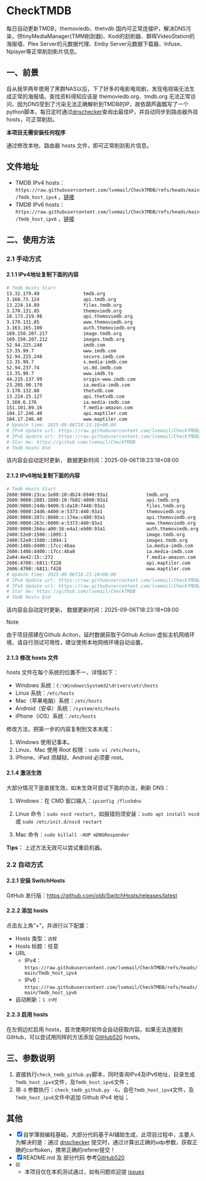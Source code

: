 # CheckTMDB

每日自动更新TMDB，themoviedb、thetvdb 国内可正常连接IP，解决DNS污染，供tinyMediaManager(TMM削刮器)、Kodi的刮削器、群晖VideoStation的海报墙、Plex Server的元数据代理、Emby Server元数据下载器、Infuse、Nplayer等正常削刮影片信息。

## 一、前景

自从我早两年使用了黑群NAS以后，下了好多的电影电视剧，发现电视端无法生成正常的海报墙。查找资料得知应该是 themoviedb.org、tmdb.org 无法正常访问，因为DNS受到了污染无法正确解析到TMDB的IP，故依葫芦画瓢写了一个python脚本，每日定时通过[dnschecker](https://dnschecker.org/)查询出最佳IP，并自动同步到路由器外挂hosts，可正常削刮。

**本项目无需安装任何程序**

通过修改本地、路由器 hosts 文件，即可正常削刮影片信息。

## 文件地址

- TMDB IPv4 hosts：`https://raw.githubusercontent.com/lvemail/CheckTMDB/refs/heads/main/Tmdb_host_ipv4` ，[链接](https://raw.githubusercontent.com/lvemail/CheckTMDB/refs/heads/main/Tmdb_host_ipv4)
- TMDB IPv6 hosts：`https://raw.githubusercontent.com/lvemail/CheckTMDB/refs/heads/main/Tmdb_host_ipv6` ，[链接](https://raw.githubusercontent.com/lvemail/CheckTMDB/refs/heads/main/Tmdb_host_ipv6)

## 二、使用方法

### 2.1 手动方式

#### 2.1.1 IPv4地址复制下面的内容

```bash
# Tmdb Hosts Start
13.32.179.49                tmdb.org
3.168.73.124                api.tmdb.org
13.224.14.89                files.tmdb.org
3.170.131.85                themoviedb.org
18.173.219.98               api.themoviedb.org
3.170.131.85                www.themoviedb.org
3.163.165.100               auth.themoviedb.org
169.150.207.217             image.tmdb.org
169.150.207.212             images.tmdb.org
52.94.225.248               imdb.com
13.35.99.7                  www.imdb.com
52.94.225.248               secure.imdb.com
13.35.99.7                  s.media-imdb.com
52.94.237.74                us.dd.imdb.com
13.35.99.7                  www.imdb.to
44.215.137.99               origin-www.imdb.com
23.205.90.179               ia.media-imdb.com
3.170.132.80                thetvdb.com
13.224.25.127               api.thetvdb.com
3.160.6.176                 ia.media-imdb.com
151.101.89.16               f.media-amazon.com
104.17.246.40               api.maptiler.com
104.17.246.40               www.maptiler.com
# Update time: 2025-09-06T18:23:18+08:00
# IPv4 Update url: https://raw.githubusercontent.com/lvemail/CheckTMDB/refs/heads/main/Tmdb_host_ipv4
# IPv6 Update url: https://raw.githubusercontent.com/lvemail/CheckTMDB/refs/heads/main/Tmdb_host_ipv6
# Star me: https://github.com/lvemail/CheckTMDB
# Tmdb Hosts End

```

该内容会自动定时更新， 数据更新时间：2025-09-06T18:23:18+08:00

#### 2.1.2 IPv6地址复制下面的内容

```bash
# Tmdb Hosts Start
2600:9000:23ca:1e00:10:db24:6940:93a1              tmdb.org
2600:9000:2801:2800:10:fb02:4000:93a1              api.tmdb.org
2600:9000:244b:9400:5:da10:7440:93a1               files.tmdb.org
2600:9000:24d6:4400:e:5373:440:93a1                themoviedb.org
2600:9000:287c:8600:c:174a:c400:93a1               api.themoviedb.org
2600:9000:263c:6000:e:5373:440:93a1                www.themoviedb.org
2600:9000:266a:a00:16:e4a1:eb00:93a1               auth.themoviedb.org
2400:52e0:1500::1095:1                             image.tmdb.org
2400:52e0:1500::1094:1                             images.tmdb.org
2600:140b:d400::17cc:4baa                          ia.media-imdb.com
2600:140b:d400::17cc:4ba8                          ia.media-imdb.com
2a04:4e42:15::272                                  f.media-amazon.com
2606:4700::6811:f228                               api.maptiler.com
2606:4700::6811:f428                               www.maptiler.com
# Update time: 2025-09-06T18:23:18+08:00
# IPv4 Update url: https://raw.githubusercontent.com/lvemail/CheckTMDB/refs/heads/main/Tmdb_host_ipv4
# IPv6 Update url: https://raw.githubusercontent.com/lvemail/CheckTMDB/refs/heads/main/Tmdb_host_ipv6
# Star me: https://github.com/lvemail/CheckTMDB
# Tmdb Hosts End

```

该内容会自动定时更新， 数据更新时间：2025-09-06T18:23:18+08:00

> [!NOTE]
> 由于项目搭建在Github Aciton，延时数据获取于Github Action 虚拟主机网络环境，请自行测试可用性，建议使用本地网络环境自动设置。

#### 2.1.3 修改 hosts 文件

hosts 文件在每个系统的位置不一，详情如下：

- Windows 系统：`C:\Windows\System32\drivers\etc\hosts`
- Linux 系统：`/etc/hosts`
- Mac（苹果电脑）系统：`/etc/hosts`
- Android（安卓）系统：`/system/etc/hosts`
- iPhone（iOS）系统：`/etc/hosts`

修改方法，把第一步的内容复制到文本末尾：

1. Windows 使用记事本。
2. Linux、Mac 使用 Root 权限：`sudo vi /etc/hosts`。
3. iPhone、iPad 须越狱、Android 必须要 root。

#### 2.1.4 激活生效

大部分情况下是直接生效，如未生效可尝试下面的办法，刷新 DNS：

1. Windows：在 CMD 窗口输入：`ipconfig /flushdns`

2. Linux 命令：`sudo nscd restart`，如报错则须安装：`sudo apt install nscd` 或 `sudo /etc/init.d/nscd restart`

3. Mac 命令：`sudo killall -HUP mDNSResponder`

**Tips：** 上述方法无效可以尝试重启机器。

### 2.2 自动方式

#### 2.2.1 安装 SwitchHosts

GitHub 发行版：https://github.com/oldj/SwitchHosts/releases/latest

#### 2.2.2 添加 hosts

点击左上角“+”，并进行以下配置：

- Hosts 类型：`远程`
- Hosts 标题：任意
- URL
    - IPv4：`https://raw.githubusercontent.com/lvemail/CheckTMDB/refs/heads/main/Tmdb_host_ipv4`
    - IPv6：`https://raw.githubusercontent.com/lvemail/CheckTMDB/refs/heads/main/Tmdb_host_ipv6`
- 自动刷新：`1 小时`

#### 2.2.3 启用 hosts

在左侧边栏启用 hosts，首次使用时软件会自动获取内容。如果无法连接到 GitHub，可以尝试用同样的方法添加 [GitHub520](https://github.com/521xueweihan/GitHub520) hosts。

## 三、参数说明

1. 直接执行`check_tmdb_github.py`脚本，同时查询IPv4及IPv6地址，目录生成`Tmdb_host_ipv4`文件，及`Tmdb_host_ipv6`文件；
2. 带`-G` 参数执行：`check_tmdb_github.py -G`，会在`Tmdb_host_ipv4`文件，及`Tmdb_host_ipv6`文件中追加 Github IPv4 地址；

## 其他

- [x] 自学薄弱编程基础，大部分代码基于AI辅助生成，此项目过程中，主要人为解决的是：通过 [dnschecker](https://dnschecker.org/) 提交时，通过计算出正确的udp参数，获取正确的csrftoken，携带正确的referer提交！
- [x] README.md 及 部分代码 参考[GitHub520](https://github.com/521xueweihan/GitHub520)
- [x] * 本项目仅在本机测试通过，如有问题欢迎提 [issues](https://github.com/lvemail/CheckTMDB/issues/new)
